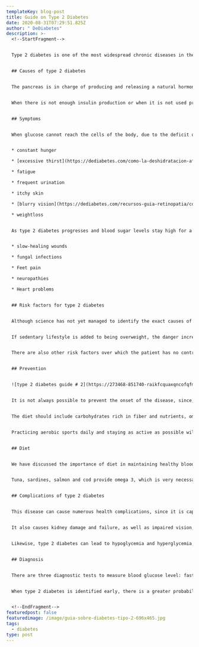 ```yaml
---
templateKey: blog-post
title: Guide on Type 2 Diabetes
date: 2020-08-31T07:29:51.825Z
author: " DeDiabetes"
description: >-
  <!--StartFragment-->


  Type 2 diabetes is one of the most widespread chronic diseases in the population and is also the most common type of diabetes. This ailment is characterized by the presence of a high level of sugar in the blood and by being slow to develop over time.


  ## Causes of type 2 diabetes


  The pancreas is in charge of producing and releasing a natural hormone called [insulin](https://dediabetes.com/que-es-la-insulina-cuantos-tipos-existen/) . Its mission is to help transport sugar from the bloodstream to cells throughout the body to be used for energy. Type 2 diabetes causes insulin resistance: the body no longer uses it efficiently and the pancreas must make a great effort to make more. Over time the cells of the pancreas are damaged and eventually this organ can be affected to the point of not being able to generate more insulin.


  When there is not enough insulin production or when it is not used properly, glucose begins to accumulate in the blood and does not reach the cells or organs, so the body is deprived of energy. It is still not possible to specify exactly what the trigger is for this problem, although genetic predisposition, obesity and sedentary lifestyle are considered triggers of type 2 diabetes. Body fat, especially that located around the waist, prevents correct use of insulin.


  ## Symptoms


  When glucose cannot reach the cells of the body, due to the deficit or inefficient use of insulin, the body begins to obtain the energy it needs from its tissues, muscles and organs. Although this type of diabetes is very slow in development and offers weak symptoms that are easy to ignore during the early stages, some of its most common manifestations are the following:


  * constant hunger

  * [excessive thirst](https://dediabetes.com/como-la-deshidratacion-afecta-los-niveles-de-la-glucosa-en-la-sangre/)

  * fatigue

  * frequent urination

  * itchy skin

  * [blurry vision](https://dediabetes.com/recursos-guia-retinopatia/complicaciones-de-la-vista/)

  * weightloss


  As type 2 diabetes progresses and blood sugar levels stay high for a long time, symptoms worsen, and may include:


  * slow-healing wounds

  * fungal infections

  * Feet pain

  * neuropathies

  * Heart problems


  ## Risk factors for type 2 diabetes


  Although science has not yet managed to identify the exact causes of the disease, it is possible to affirm that there are certain factors that increase the risk of suffering from it. Obesity is one of them, since excess fat tissue - especially that located in the abdomen - causes greater resistance to insulin.


  If sedentary lifestyle is added to being overweight, the danger increases as glucose is used when exercising regularly and, in addition, physical activity helps to improve the response of cells to insulin. However, these are conditions that can be modified through changes in eating habits and sports.


  There are also other risk factors over which the patient has no control. They are those related to age - since the predisposition increases after 45 years - and race, since it has been shown that in Caucasians there is a lower incidence of diabetes than in Latinos and African Americans, for example. Having gestational diabetes or polycystic ovary syndrome puts women at greater risk. Family inheritance also plays an important role in the appearance of this type of diabetes.


  ## Prevention


  ![type 2 diabetes guide # 2](https://273468-851740-raikfcquaxqncofqfm.stackpathdns.com/wp-content/uploads/2018/04/guia-sobre-diabetes-tipo-2-1.jpg)


  It is not always possible to prevent the onset of the disease, since, as we mentioned in the previous section, some of the risk factors are beyond the control of the patient. However, there are steps that can be taken to delay and even prevent type 2 diabetes. Lifestyle changes are essential in preventing this condition. Following a balanced diet and regular physical activity helps control body weight while maintaining adequate sugar levels.


  The diet should include carbohydrates rich in fiber and nutrients, omega 3 fatty acids, and monounsaturated and polyunsaturated fats. Skimmed dairy products should also be consumed, watch the amount of food eaten and respect meal times.


  Practicing aerobic sports daily and staying as active as possible will complement the nutritional plan to achieve weight control and prevent diabetes 2.


  ## Diet


  We have discussed the importance of diet in maintaining healthy blood sugar levels and managing weight. The recommended eating plan for people with type 2 diabetes is easy to follow and is based on following a few key guidelines. It is very important to adhere to the established hours to eat and consume moderate portions. It is advisable to choose foods of high nutritional value, rich in vitamins and minerals and low in empty calories. Among the carbohydrates, it is advisable to choose those that provide fiber, such as whole grains, legumes, fresh vegetables and fruits in season.


  Tuna, sardines, salmon and cod provide omega 3, which is very necessary for heart care. The diabetic's nutritional guideline should also include healthy fats, such as those contained in olive and canola oils, in dried fruits, such as walnuts and almonds, and in avocado. Consumption should be moderate, since they are very convenient foods, but carry a large amount of calories. Fried foods, high-fat dairy, sugary drinks, and processed products should be avoided.


  ## Complications of type 2 diabetes


  This disease can cause numerous health complications, since it is capable of affecting practically all the organs of the human body. It is responsible for triggering cardiovascular diseases, such as high blood pressure, narrowed arteries, heart attack, and stroke.


  It also causes kidney damage and failure, as well as impaired vision, glaucoma, and cataracts. In addition, complications may occur, such as skin infections, neuropathies, and difficulties in wound healing.


  Likewise, type 2 diabetes can lead to hypoglycemia and hyperglycemia, affecting the patient's quality of life in different ways. On the other hand, this ailment causes problems during pregnancy and childbirth, and may even negatively affect the baby's health.


  ## Diagnosis


  There are three diagnostic tests to measure blood glucose level: fasting plasma glucose (FPG) measurement, oral glucose tolerance test (OTG), and hemoglobin measurement (A1C).


  When type 2 diabetes is identified early, there is a greater probability of delaying the appearance of the most severe complications derived from this disease. The results of the actions aimed at preventing the progression of this disease always depend on the time elapsed from its appearance to its detection, so early diagnosis is of great importance. The endocrinologist specializing in diabetes is the best professional to treat and control this medical condition.


  <!--EndFragment-->
featuredpost: false
featuredimage: /image/guia-sobre-diabetes-tipo-2-696x465.jpg
tags:
  - diabetes
type: post
---
```

